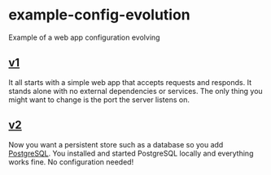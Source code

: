 # example-config-evolution
Example of a web app configuration evolving

## [v1](https://github.com/maxbeatty/example-config-evolution/tree/v1)

It all starts with a simple web app that accepts requests and responds. It stands alone with no external dependencies or services. The only thing you might want to change is the port the server listens on.

## [v2](https://github.com/maxbeatty/example-config-evolution/tree/v2)

Now you want a persistent store such as a database so you add [PostgreSQL](https://www.postgresql.org/). You installed and started PostgreSQL locally and everything works fine. No configuration needed!
